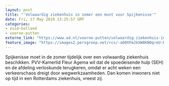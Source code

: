 ```yaml
---
layout: post
title: "'Volwaardig ziekenhuis in zomer een must voor Spijkenisse'"
date: Fri, 17 May 2019 13:25:57 GMT
categories: 
- zuid-holland 
- voorne-putten 
externe_link: "https://www.ad.nl/voorne-putten/volwaardig-ziekenhuis-in-zomer-een-must-voor-spijkenisse~a78f2718/"
feature_image: "https://images2.persgroep.net/rcs/-aO0XFmJkXW8KN0qreU-BfyeMj0/diocontent/127887873/_fitwidth/400/?appId=21791a8992982cd8da851550a453bd7f&quality=0.7"
---
```


Spijkenisse moet in de zomer tijdelijk over een volwaardig ziekenhuis beschikken. PVV-Kamerlid Fleur Agema wil dat de spoedeisende hulp (SEH) en de afdeling verloskunde terugkeren, omdat er acht weken een verkeerschaos dreigt door wegwerkzaamheden. Dan komen inwoners niet op tijd in een Rotterdams ziekenhuis, vreest zij.
